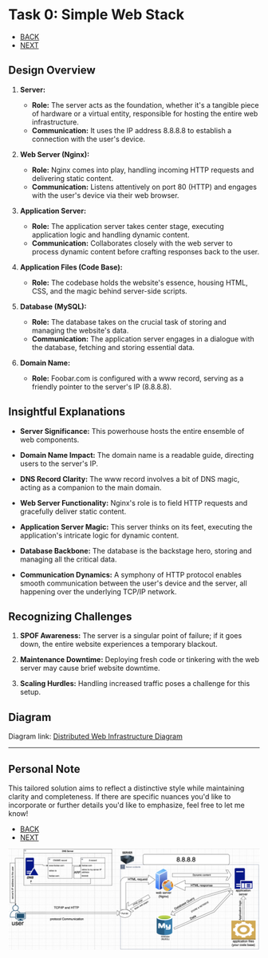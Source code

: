 # Task 0: Simple Web Stack

- [BACK](0x09-web_infrastructure_design/README.md)
- [NEXT](./1-distributed_web_infrastructure.md)

## Design Overview

1. **Server:**
   - **Role:** The server acts as the foundation, whether it's a tangible piece of hardware or a virtual entity, responsible for hosting the entire web infrastructure.
   - **Communication:** It uses the IP address 8.8.8.8 to establish a connection with the user's device.

2. **Web Server (Nginx):**
   - **Role:** Nginx comes into play, handling incoming HTTP requests and delivering static content.
   - **Communication:** Listens attentively on port 80 (HTTP) and engages with the user's device via their web browser.

3. **Application Server:**
   - **Role:** The application server takes center stage, executing application logic and handling dynamic content.
   - **Communication:** Collaborates closely with the web server to process dynamic content before crafting responses back to the user.

4. **Application Files (Code Base):**
   - **Role:** The codebase holds the website's essence, housing HTML, CSS, and the magic behind server-side scripts.

5. **Database (MySQL):**
   - **Role:** The database takes on the crucial task of storing and managing the website's data.
   - **Communication:** The application server engages in a dialogue with the database, fetching and storing essential data.

6. **Domain Name:**
   - **Role:** Foobar.com is configured with a www record, serving as a friendly pointer to the server's IP (8.8.8.8).

## Insightful Explanations

- **Server Significance:** This powerhouse hosts the entire ensemble of web components.
  
- **Domain Name Impact:** The domain name is a readable guide, directing users to the server's IP.

- **DNS Record Clarity:** The www record involves a bit of DNS magic, acting as a companion to the main domain.

- **Web Server Functionality:** Nginx's role is to field HTTP requests and gracefully deliver static content.

- **Application Server Magic:** This server thinks on its feet, executing the application's intricate logic for dynamic content.

- **Database Backbone:** The database is the backstage hero, storing and managing all the critical data.

- **Communication Dynamics:** A symphony of HTTP protocol enables smooth communication between the user's device and the server, all happening over the underlying TCP/IP network.


## Recognizing Challenges

1. **SPOF Awareness:** The server is a singular point of failure; if it goes down, the entire website experiences a temporary blackout.
  
2. **Maintenance Downtime:** Deploying fresh code or tinkering with the web server may cause brief website downtime.

3. **Scaling Hurdles:** Handling increased traffic poses a challenge for this setup.

## Diagram

Diagram link: [Distributed Web Infrastructure Diagram](https://drive.google.com/file/d/10hQtH_4ue4LzsZpVjHjUcrBLmKdj61Wg/view?usp=sharing)

---
## Personal Note

This tailored solution aims to reflect a distinctive style while maintaining clarity and completeness. If there are specific nuances you'd like to incorporate or further details you'd like to emphasize, feel free to let me know!

- [BACK](0x09-web_infrastructure_design/README.md)
- [NEXT](./1-distributed_web_infrastructure)

![Alt text](0.png)
